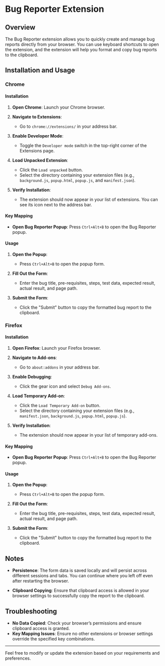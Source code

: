 # Bug Reporter Extension

## Overview

The Bug Reporter extension allows you to quickly create and manage bug reports directly from your browser. You can use keyboard shortcuts to open the extension, and the extension will help you format and copy bug reports to the clipboard.

## Installation and Usage

### Chrome

#### Installation

1. **Open Chrome**: Launch your Chrome browser.

2. **Navigate to Extensions**:
   - Go to `chrome://extensions/` in your address bar.

3. **Enable Developer Mode**:
   - Toggle the `Developer mode` switch in the top-right corner of the Extensions page.

4. **Load Unpacked Extension**:
   - Click the `Load unpacked` button.
   - Select the directory containing your extension files (e.g., `background.js`, `popup.html`, `popup.js`, and `manifest.json`).

5. **Verify Installation**:
   - The extension should now appear in your list of extensions. You can see its icon next to the address bar.

#### Key Mapping

- **Open Bug Reporter Popup**: Press `Ctrl+Alt+B` to open the Bug Reporter popup.

#### Usage

1. **Open the Popup**:
   - Press `Ctrl+Alt+B` to open the popup form.

2. **Fill Out the Form**:
   - Enter the bug title, pre-requisites, steps, test data, expected result, actual result, and page path.

3. **Submit the Form**:
   - Click the "Submit" button to copy the formatted bug report to the clipboard.

### Firefox

#### Installation

1. **Open Firefox**: Launch your Firefox browser.

2. **Navigate to Add-ons**:
   - Go to `about:addons` in your address bar.

3. **Enable Debugging**:
   - Click the gear icon and select `Debug Add-ons`.

4. **Load Temporary Add-on**:
   - Click the `Load Temporary Add-on` button.
   - Select the directory containing your extension files (e.g., `manifest.json`, `background.js`, `popup.html`, `popup.js`).

5. **Verify Installation**:
   - The extension should now appear in your list of temporary add-ons.

#### Key Mapping

- **Open Bug Reporter Popup**: Press `Ctrl+Alt+B` to open the Bug Reporter popup.

#### Usage

1. **Open the Popup**:
   - Press `Ctrl+Alt+B` to open the popup form.

2. **Fill Out the Form**:
   - Enter the bug title, pre-requisites, steps, test data, expected result, actual result, and page path.

3. **Submit the Form**:
   - Click the "Submit" button to copy the formatted bug report to the clipboard.

## Notes

- **Persistence**: The form data is saved locally and will persist across different sessions and tabs. You can continue where you left off even after restarting the browser.

- **Clipboard Copying**: Ensure that clipboard access is allowed in your browser settings to successfully copy the report to the clipboard.

## Troubleshooting

- **No Data Copied**: Check your browser’s permissions and ensure clipboard access is granted.
- **Key Mapping Issues**: Ensure no other extensions or browser settings override the specified key combinations.

---

Feel free to modify or update the extension based on your requirements and preferences.
